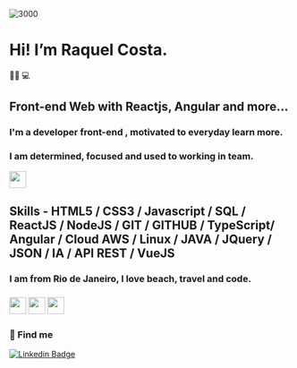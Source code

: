 ![3000](https://user-images.githubusercontent.com/105187443/175128559-a0587865-caa0-41c6-aecf-240460bb32f1.png)
 # Hi! I’m Raquel Costa.
👩‍💻 💻<h2> Front-end Web with Reactjs, Angular and more...</h2>
 
  ### I'm a developer front-end , motivated to everyday learn more. 
  ### I am determined, focused and used to working in team.
 
 <img src="https://cdn-icons-png.flaticon.com/128/8036/8036495.png" height="30px" style="max-width: 100%; display: inline-block;" data-target="animated-image.originalImage"><h2> Skills - HTML5 / CSS3 / Javascript / SQL / ReactJS / NodeJS / GIT / GITHUB / TypeScript/ Angular / Cloud AWS / Linux / JAVA / JQuery / JSON / IA / API REST / VueJS


 <h3> I am from Rio de Janeiro, I love beach, travel and code.<h3>
  <img src="https://cdn-icons-png.flaticon.com/128/616/616711.png" height="30px" style="max-width: 100%; display: inline-block;" data-target="animated-image.originalImage">
  <img src="https://user-images.githubusercontent.com/105187443/178824974-9c9ca55e-1930-42e1-96fa-4f34b5ffd2f7.png" height="30px" style="max-width: 100%; display: inline-block;" data-target="animated-image.originalImage"> 
  <img src="https://img.icons8.com/fluency/344/female-working-with-a-laptop.png" height="30px" style="max-width: 100%; display: inline-block;" data-target="animated-image.originalImage">
 
### 💬 Find me
 [![Linkedin Badge](https://img.shields.io/badge/-Linkedin-blue?style=flat-square&logo=Linkedin&logoColor=white&link=https://www.linkedin.com/in/costaraquel7/)](https://www.linkedin.com/in/costaraquel7/)
 
<!---
Raquelsc05/Raquelsc05 is a ✨ special ✨ repository because its `README.md` (this file) appears on your GitHub profile.
You can click the Preview link to take a look at your changes.
--->
